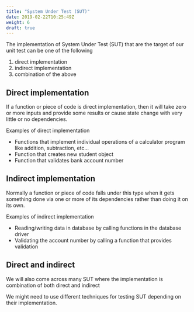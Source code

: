 ```yaml
---
title: "System Under Test (SUT)"
date: 2019-02-22T10:25:49Z
weight: 6
draft: true
---
```


The implementation of System Under Test (SUT) that are the target of our unit test can be one of the following

1. direct implementation
2. indirect implementation
3. combination of the above

## Direct implementation
 If a function or piece of code is direct implementation, then it will take zero or more inputs and provide some results or cause state change with very little or no dependencies. 
 
 Examples of direct implementation
 
 * Functions that implement individual operations of a calculator program like addition, subtraction, etc... 
 * Function that creates new student object 
 * Function that validates bank account number

## Indirect implementation
Normally a function or piece of code falls under this type when it gets something done via one or more of its dependencies rather than doing it on its own. 

Examples of indirect implementation

* Reading/writing data in database by calling functions in the database driver 
* Validating the account number by calling a function that provides validation

## Direct and indirect
We will also come across many SUT where the implementation is combination of both direct and indirect

We might need to use different techniques for testing SUT depending on their implementation.
